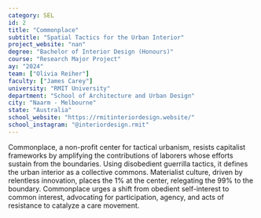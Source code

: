 ```yaml
---
category: SEL
id: 2
title: "Commonplace"
subtitle: "Spatial Tactics for the Urban Interior"
project_website: "nan"
degree: "Bachelor of Interior Design (Honours)"
course: "Research Major Project"
ay: "2024"
team: ["Olivia Reiher"]
faculty: ["James Carey"]
university: "RMIT University"
department: "School of Architecture and Urban Design"
city: "Naarm - Melbourne"
state: "Australia"
school_website: "https://rmitinteriordesign.website/"
school_instagram: "@interiordesign.rmit"
---
```


Commonplace, a non-profit center for tactical urbanism, resists capitalist frameworks by amplifying the contributions of laborers whose efforts sustain from the boundaries. Using disobedient guerrilla tactics, it defines the urban interior as a collective commons. Materialist culture, driven by relentless innovation, places the 1% at the center, relegating the 99% to the boundary. Commonplace urges a shift from obedient self-interest to common interest, advocating for participation, agency, and acts of resistance to catalyze a care movement.
